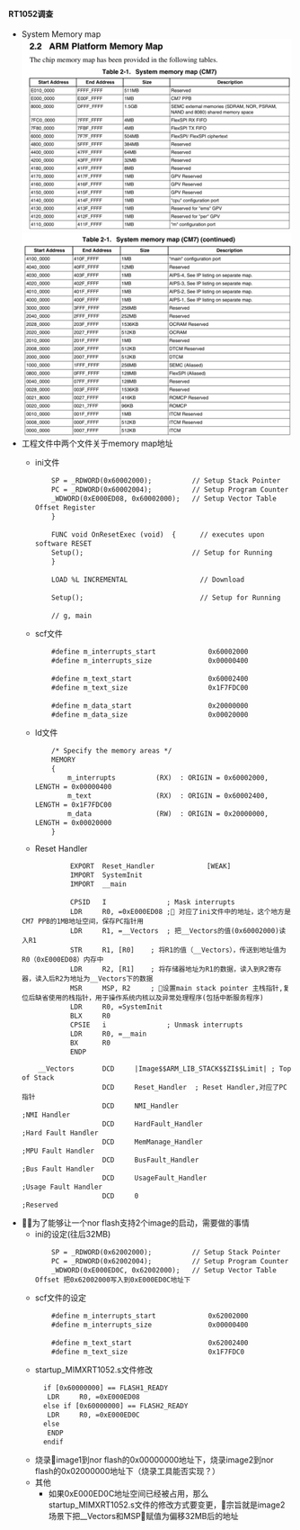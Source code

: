 #### RT1052调查
- System Memory map
![](../images/RT1052_memory_map.png)
![](./images/RT1052_memory_map_tail.png)
- 工程文件中两个文件关于memory map地址
    - ini文件
        ```FUNC void Setup (void) {
            SP = _RDWORD(0x60002000);          // Setup Stack Pointer
            PC = _RDWORD(0x60002004);          // Setup Program Counter
            _WDWORD(0xE000ED08, 0x60002000);   // Setup Vector Table Offset Register
            }

            FUNC void OnResetExec (void)  {      // executes upon software RESET
            Setup();                           // Setup for Running
            }

            LOAD %L INCREMENTAL                  // Download

            Setup();                             // Setup for Running

            // g, main
        ```
    - scf文件
        ```
            #define m_interrupts_start             0x60002000
            #define m_interrupts_size              0x00000400

            #define m_text_start                   0x60002400
            #define m_text_size                    0x1F7FDC00

            #define m_data_start                   0x20000000
            #define m_data_size                    0x00020000
        ```

    - ld文件
        ```
            /* Specify the memory areas */
            MEMORY
            {
                m_interrupts          (RX)  : ORIGIN = 0x60002000, LENGTH = 0x00000400
                m_text                (RX)  : ORIGIN = 0x60002400, LENGTH = 0x1F7FDC00
                m_data                (RW)  : ORIGIN = 0x20000000, LENGTH = 0x00020000
            }
        ```
   - Reset Handler
    ```Reset_Handler   PROC
                EXPORT  Reset_Handler             [WEAK]
                IMPORT  SystemInit
                IMPORT  __main

                CPSID   I               ; Mask interrupts
                LDR     R0, =0xE000ED08 ; 对应了ini文件中的地址，这个地方是CM7 PPB的1MB地址空间，保存PC指针用
                LDR     R1, =__Vectors  ; 把__Vectors的值(0x60002000)读入R1
                STR     R1, [R0]    ; 将R1的值（__Vectors），传送到地址值为R0（0xE000ED08）内存中
                LDR     R2, [R1]    ; 将存储器地址为R1的数据，读入到R2寄存器，读入后R2为地址为__Vectors下的数据
                MSR     MSP, R2     ; 设置main stack pointer 主栈指针,复位后缺省使用的栈指针，用于操作系统内核以及异常处理程序(包括中断服务程序)
                LDR     R0, =SystemInit
                BLX     R0
                CPSIE   i               ; Unmask interrupts
                LDR     R0, =__main
                BX      R0
                ENDP
    
    ```
    ```IMPORT  |Image$$ARM_LIB_STACK$$ZI$$Limit|
        __Vectors       DCD     |Image$$ARM_LIB_STACK$$ZI$$Limit| ; Top of Stack
                        DCD     Reset_Handler  ; Reset Handler,对应了PC指针
                        DCD     NMI_Handler                         ;NMI Handler
                        DCD     HardFault_Handler                   ;Hard Fault Handler
                        DCD     MemManage_Handler                   ;MPU Fault Handler
                        DCD     BusFault_Handler                    ;Bus Fault Handler
                        DCD     UsageFault_Handler                  ;Usage Fault Handler
                        DCD     0                                   ;Reserved

    ```
- 为了能够让一个nor flash支持2个image的启动，需要做的事情
    - ini的设定(往后32MB)
        ```
            SP = _RDWORD(0x62002000);          // Setup Stack Pointer
            PC = _RDWORD(0x62002004);          // Setup Program Counter
            _WDWORD(0xE000ED0C, 0x62002000);   // Setup Vector Table Offset 把0x62002000写入到0xE000ED0C地址下
        ```
    - scf文件的设定
        ```
            #define m_interrupts_start             0x62002000
            #define m_interrupts_size              0x00000400

            #define m_text_start                   0x62002400
            #define m_text_size                    0x1F7FDC0
        ```
    - startup_MIMXRT1052.s文件修改
        ``` 
          if [0x60000000] == FLASH1_READY
           LDR     R0, =0xE000ED08 
          else if [0x60000000] == FLASH2_READY
           LDR     R0, =0xE000ED0C 
          else
           ENDP 
          endif
        ```
    - 烧录image1到nor flash的0x00000000地址下，烧录image2到nor flash的0x02000000地址下（烧录工具能否实现？）
    - 其他
        - 如果0xE000ED0C地址空间已经被占用，那么startup_MIMXRT1052.s文件的修改方式要变更，宗旨就是image2场景下把__Vectors和MSP赋值为偏移32MB后的地址
